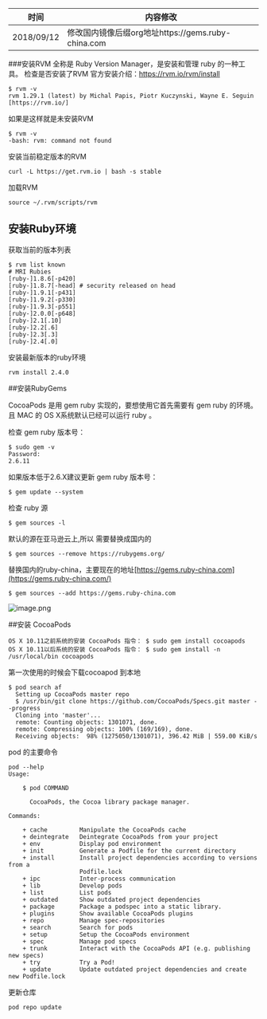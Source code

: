 |时间|内容修改|
|---|---|
|2018/09/12|修改国内镜像后缀org地址https://gems.ruby-china.com|

###安装RVM
 全称是 Ruby Version Manager，是安装和管理 ruby 的一种工具。
检查是否安装了RVM
官方安装介绍：https://rvm.io/rvm/install
```
$ rvm -v
rvm 1.29.1 (latest) by Michal Papis, Piotr Kuczynski, Wayne E. Seguin [https://rvm.io/]
```
如果是这样就是未安装RVM
```
$ rvm -v
-bash: rvm: command not found
```
安装当前稳定版本的RVM
```
curl -L https://get.rvm.io | bash -s stable
```
加载RVM
```
source ~/.rvm/scripts/rvm
```
## 安装Ruby环境
获取当前的版本列表
```
$ rvm list known
# MRI Rubies
[ruby-]1.8.6[-p420]
[ruby-]1.8.7[-head] # security released on head
[ruby-]1.9.1[-p431]
[ruby-]1.9.2[-p330]
[ruby-]1.9.3[-p551]
[ruby-]2.0.0[-p648]
[ruby-]2.1[.10]
[ruby-]2.2[.6]
[ruby-]2.3[.3]
[ruby-]2.4[.0]
```
安装最新版本的ruby环境
```
rvm install 2.4.0
```
##安装RubyGems

CocoaPods 是用 gem ruby 实现的，要想使用它首先需要有 gem ruby 的环境。且 MAC 的 OS X系统默认已经可以运行 ruby 。

检查 gem ruby 版本号：
```
$ sudo gem -v
Password:
2.6.11
```
如果版本低于2.6.X建议更新 gem ruby 版本号：
```
$ gem update --system
```
检查 ruby 源
```
$ gem sources -l
```
默认的源在亚马逊云上,所以 需要替换成国内的
```
$ gem sources --remove https://rubygems.org/
```
替换国内的ruby-china，主要现在的地址[https://gems.ruby-china.com](https://gems.ruby-china.com/)
```
$ gem sources --add https://gems.ruby-china.com
```
![image.png](https://upload-images.jianshu.io/upload_images/143845-e5256069f9149152.png?imageMogr2/auto-orient/strip%7CimageView2/2/w/1240)

##安装 CocoaPods
```
OS X 10.11之前系统的安装 CocoaPods 指令： $ sudo gem install cocoapods
OS X 10.11以后系统的安装 CocoaPods 指令： $ sudo gem install -n /usr/local/bin cocoapods
```
第一次使用的时候会下载cocoapod 到本地
```
$ pod search af
  Setting up CocoaPods master repo
  $ /usr/bin/git clone https://github.com/CocoaPods/Specs.git master --progress
  Cloning into 'master'...
  remote: Counting objects: 1301071, done. 
  remote: Compressing objects: 100% (169/169), done.        
  Receiving objects:  98% (1275050/1301071), 396.42 MiB | 559.00 KiB/s 
```
pod 的主要命令
```
pod --help
Usage:

    $ pod COMMAND

      CocoaPods, the Cocoa library package manager.

Commands:

    + cache         Manipulate the CocoaPods cache
    + deintegrate   Deintegrate CocoaPods from your project
    + env           Display pod environment
    + init          Generate a Podfile for the current directory
    + install       Install project dependencies according to versions from a
                    Podfile.lock
    + ipc           Inter-process communication
    + lib           Develop pods
    + list          List pods
    + outdated      Show outdated project dependencies
    + package       Package a podspec into a static library.
    + plugins       Show available CocoaPods plugins
    + repo          Manage spec-repositories
    + search        Search for pods
    + setup         Setup the CocoaPods environment
    + spec          Manage pod specs
    + trunk         Interact with the CocoaPods API (e.g. publishing new specs)
    + try           Try a Pod!
    + update        Update outdated project dependencies and create new Podfile.lock
```
更新仓库
```
pod repo update
```
